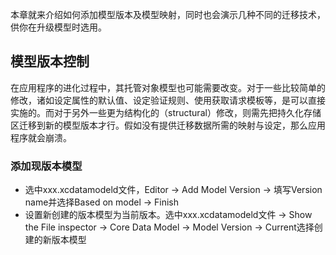 本章就来介绍如何添加模型版本及模型映射，同时也会演示几种不同的迁移技术，供你在升级模型时选用。

## 模型版本控制
在应用程序的进化过程中，其托管对象模型也可能需要改变。对于一些比较简单的修改，诸如设定属性的默认值、设定验证规则、使用获取请求模板等，是可以直接实施的。而对于另外一些更为结构化的（structural）修改，则需先把持久化存储区迁移到新的模型版本才行。假如没有提供迁移数据所需的映射与设定，那么应用程序就会崩溃。

### 添加现版本模型
* 选中xxx.xcdatamodeld文件，Editor -> Add Model Version -> 填写Version name并选择Based on model -> Finish
* 设置新创建的版本模型为当前版本。选中xxx.xcdatamodeld文件 -> Show the File inspector -> Core Data Model  -> Model Version -> Current选择创建的新版本模型

